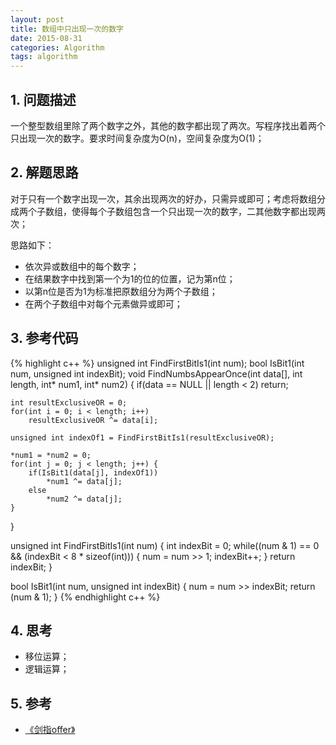 ```yaml
---
layout: post
title: 数组中只出现一次的数字
date: 2015-08-31
categories: Algorithm
tags: algorithm
---
```


## 1. 问题描述

一个整型数组里除了两个数字之外，其他的数字都出现了两次。写程序找出着两个只出现一次的数字。要求时间复杂度为O(n)，空间复杂度为O(1)；

## 2. 解题思路

对于只有一个数字出现一次，其余出现两次的好办，只需异或即可；考虑将数组分成两个子数组，使得每个子数组包含一个只出现一次的数字，二其他数字都出现两次；

思路如下：

- 依次异或数组中的每个数字；
- 在结果数字中找到第一个为1的位的位置，记为第n位；
- 以第n位是否为1为标准把原数组分为两个子数组；
- 在两个子数组中对每个元素做异或即可；

## 3. 参考代码

{% highlight c++ %}
unsigned int FindFirstBitIs1(int num);
bool IsBit1(int num, unsigned int indexBit);
void FindNumbsAppearOnce(int data[], int length, int* num1, int* num2) {
	if(data == NULL || length < 2)
		return;

	int resultExclusiveOR = 0;
	for(int i = 0; i < length; i++) 
		resultExclusiveOR ^= data[i];

	unsigned int indexOf1 = FindFirstBitIs1(resultExclusiveOR);

	*num1 = *num2 = 0;
	for(int j = 0; j < length; j++) {
		if(IsBit1(data[j], indexOf1))
			*num1 ^= data[j];
		else 
			*num2 ^= data[j];
	}
}

unsigned int FindFirstBitIs1(int num) {
	int indexBit = 0;
	while((num & 1) == 0 && (indexBit < 8 * sizeof(int))) {
		num = num >> 1;
		indexBit++;
	}
	return indexBit;
}

bool IsBit1(int num, unsigned int indexBit) {
	num = num >> indexBit;
	return (num & 1);
}
{% endhighlight c++ %}

## 4. 思考

- 移位运算；
- 逻辑运算；

## 5. 参考

- [《剑指offer》](http://www.broadview.com.cn/#book/bookdetail/bookDetailAll.jsp?book_id=12c9bc27-a944-11e4-9c0a-005056c00008&isbn=978-7-121-23245-9)